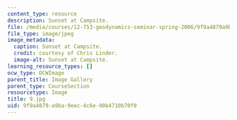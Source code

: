 ```yaml
---
content_type: resource
description: Sunset at Campsite.
file: /media/courses/12-753-geodynamics-seminar-spring-2006/9f9a4879a9ba9eec4c6e90b4710b70f9_9.jpg
file_type: image/jpeg
image_metadata:
  caption: Sunset at Campsite.
  credit: courtesy of Chris Linder.
  image-alt: Sunset at Campsite.
learning_resource_types: []
ocw_type: OCWImage
parent_title: Image Gallery
parent_type: CourseSection
resourcetype: Image
title: 9.jpg
uid: 9f9a4879-a9ba-9eec-4c6e-90b4710b70f9
---
```

